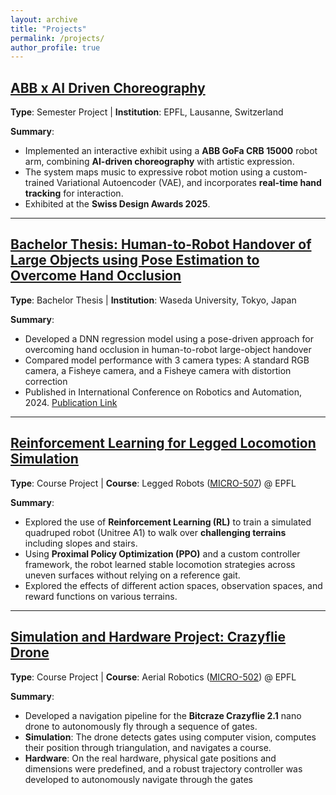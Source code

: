```yaml
---
layout: archive
title: "Projects"
permalink: /projects/
author_profile: true
---
```



## [ABB x AI Driven Choreography](../project/ai-choreo)
**Type**: Semester Project | **Institution**: EPFL, Lausanne, Switzerland 

**Summary**: 
- Implemented an interactive exhibit using a **ABB GoFa CRB 15000** robot arm, combining **AI-driven choreography** with artistic expression. 
- The system maps music to expressive robot motion using a custom-trained Variational Autoencoder (VAE), and incorporates **real-time hand tracking** for interaction. 
- Exhibited at the **Swiss Design Awards 2025**.

---

## [Bachelor Thesis: Human-to-Robot Handover of Large Objects using Pose Estimation to Overcome Hand Occlusion](../project/robot-handover)
**Type**: Bachelor Thesis | **Institution**: Waseda University, Tokyo, Japan

**Summary**: 
- Developed a DNN regression model using a pose-driven approach for overcoming hand occlusion in human-to-robot large-object handover
- Compared model performance with 3 camera types: A standard RGB camera, a Fisheye camera, and a Fisheye camera with distortion correction
- Published in International Conference on Robotics and Automation, 2024. [Publication Link](https://ieeexplore.ieee.org/abstract/document/10610777)

---

## [Reinforcement Learning for Legged Locomotion Simulation](../project/legged-rl)
**Type**: Course Project | **Course**: Legged Robots ([MICRO-507](https://edu.epfl.ch/coursebook/en/legged-robots-MICRO-507)) @ EPFL  

**Summary**: 
- Explored the use of **Reinforcement Learning (RL)** to train a simulated quadruped robot (Unitree A1) to walk over **challenging terrains** including slopes and stairs. 
- Using **Proximal Policy Optimization (PPO)** and a custom controller framework, the robot learned stable locomotion strategies across uneven surfaces without relying on a reference gait. 
- Explored the effects of different action spaces, observation spaces, and reward functions on various terrains.

<!-- [GitHub Repo](https://github.com/yourusername/legged-rl) -->

---

## [Simulation and Hardware Project: Crazyflie Drone](../project/aerial)
**Type**: Course Project | **Course**: Aerial Robotics ([MICRO-502](https://edu.epfl.ch/coursebook/fr/aerial-robotics-MICRO-502)) @ EPFL  

**Summary**:
- Developed a navigation pipeline for the **Bitcraze Crazyflie 2.1** nano drone to autonomously fly through a sequence of gates. 
- **Simulation**: The drone detects gates using computer vision, computes their position through triangulation, and navigates a course. 
- **Hardware**: On the real hardware, physical gate positions and dimensions were predefined, and a robust trajectory controller was developed to autonomously navigate through the gates

<!-- [Demo Video](https://youtu.be/demo-link) | [GitHub Repo](https://github.com/yourusername/swarm-unity) -->
